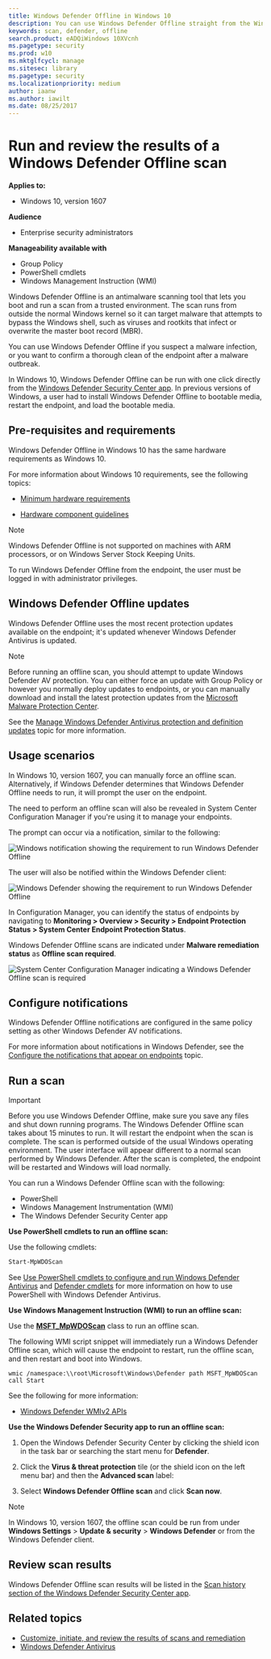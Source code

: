 ```yaml
---
title: Windows Defender Offline in Windows 10
description: You can use Windows Defender Offline straight from the Windows Defender Antivirus app. You can also manage how it is deployed in your network.
keywords: scan, defender, offline
search.product: eADQiWindows 10XVcnh
ms.pagetype: security
ms.prod: w10
ms.mktglfcycl: manage
ms.sitesec: library
ms.pagetype: security
ms.localizationpriority: medium
author: iaanw
ms.author: iawilt
ms.date: 08/25/2017
---
```


# Run and review the results of a Windows Defender Offline scan


**Applies to:**

- Windows 10, version 1607

**Audience**

- Enterprise security administrators

**Manageability available with**

- Group Policy
- PowerShell cmdlets
- Windows Management Instruction (WMI)

Windows Defender Offline is an antimalware scanning tool that lets you boot and run a scan from a trusted environment. The scan runs from outside the normal Windows kernel so it can target malware that attempts to bypass the Windows shell, such as viruses and rootkits that infect or overwrite the master boot record (MBR).

You can use Windows Defender Offline if you suspect a malware infection, or you want to confirm a thorough clean of the endpoint after a malware outbreak.

In Windows 10, Windows Defender Offline can be run with one click directly from the [Windows Defender Security Center app](windows-defender-security-center-antivirus.md). In previous versions of Windows, a user had to install Windows Defender Offline to bootable media, restart the endpoint, and load the bootable media.

## Pre-requisites and requirements

Windows Defender Offline in Windows 10 has the same hardware requirements as Windows 10. 

For more information about Windows 10 requirements, see the following topics:

- [Minimum hardware requirements](https://msdn.microsoft.com/library/windows/hardware/dn915086(v=vs.85).aspx)

- [Hardware component guidelines](https://msdn.microsoft.com/library/windows/hardware/dn915049(v=vs.85).aspx)

> [!NOTE]
> Windows Defender Offline is not supported on machines with ARM processors, or on Windows Server Stock Keeping Units.

To run Windows Defender Offline from the endpoint, the user must be logged in with administrator privileges.
 
## Windows Defender Offline updates

Windows Defender Offline uses the most recent protection updates available on the endpoint; it's updated whenever Windows Defender Antivirus is updated. 

> [!NOTE]
> Before running an offline scan, you should attempt to update Windows Defender AV protection. You can either force an update with Group Policy or however you normally deploy updates to endpoints, or you can manually download and install the latest protection updates from the [Microsoft Malware Protection Center](https://www.microsoft.com/security/portal/definitions/adl.aspx).

See the [Manage Windows Defender Antivirus protection and definition updates](manage-protection-updates-windows-defender-antivirus.md) topic for more information.

## Usage scenarios

In Windows 10, version 1607, you can manually force an offline scan. Alternatively, if Windows Defender determines that Windows Defender Offline needs to run, it will prompt the user on the endpoint. 

The need to perform an offline scan will also be revealed in System Center Configuration Manager if you're using it to manage your endpoints.

The prompt can occur via a notification, similar to the following:

![Windows notification showing the requirement to run Windows Defender Offline](images/defender/notification.png)

The user will also be notified within the Windows Defender client:

![Windows Defender showing the requirement to run Windows Defender Offline](images/defender/client.png)

In Configuration Manager, you can identify the status of endpoints by navigating to **Monitoring > Overview > Security > Endpoint Protection Status > System Center Endpoint Protection Status**. 

Windows Defender Offline scans are indicated under **Malware remediation status** as **Offline scan required**.

![System Center Configuration Manager indicating a Windows Defender Offline scan is required](images/defender/sccm-wdo.png)

## Configure notifications
<a name="manage-notifications"></a>

Windows Defender Offline notifications are configured in the same policy setting as other Windows Defender AV notifications.

For more information about notifications in Windows Defender, see the [Configure the notifications that appear on endpoints](configure-notifications-windows-defender-antivirus.md) topic.

## Run a scan 

> [!IMPORTANT]
> Before you use Windows Defender Offline, make sure you save any files and shut down running programs. The Windows Defender Offline scan takes about 15 minutes to run. It will restart the endpoint when the scan is complete. The scan is performed outside of the usual Windows operating environment. The user interface will appear different to a normal scan performed by Windows Defender. After the scan is completed, the endpoint will be restarted and Windows will load normally.

You can run a Windows Defender Offline scan with the following:

- PowerShell
- Windows Management Instrumentation (WMI)
- The Windows Defender Security Center app



**Use PowerShell cmdlets to run an offline scan:**

Use the following cmdlets:

```PowerShell
Start-MpWDOScan
```

See [Use PowerShell cmdlets to configure and run Windows Defender Antivirus](use-powershell-cmdlets-windows-defender-antivirus.md) and [Defender cmdlets](https://technet.microsoft.com/en-us/library/dn433280.aspx) for more information on how to use PowerShell with Windows Defender Antivirus.

**Use Windows Management Instruction (WMI) to run an offline scan:**

Use the [**MSFT_MpWDOScan**](https://msdn.microsoft.com/en-us/library/dn455323(v=vs.85).aspx) class to run an offline scan.

The following WMI script snippet will immediately run a Windows Defender Offline scan, which will cause the endpoint to restart, run the offline scan, and then restart and boot into Windows.

```WMI
wmic /namespace:\\root\Microsoft\Windows\Defender path MSFT_MpWDOScan call Start 
```

See the following for more information:
- [Windows Defender WMIv2 APIs](https://msdn.microsoft.com/en-us/library/dn439477(v=vs.85).aspx)


**Use the Windows Defender Security app to run an offline scan:**

1. Open the Windows Defender Security Center by clicking the shield icon in the task bar or searching the start menu for **Defender**.

2. Click the **Virus & threat protection** tile (or the shield icon on the left menu bar) and then the **Advanced scan** label:

    
3.	Select **Windows Defender Offline scan** and click **Scan now**.


> [!NOTE]
> In Windows 10, version 1607, the offline scan could be run from under **Windows Settings** > **Update & security** > **Windows Defender** or from the Windows Defender client.


## Review scan results

Windows Defender Offline scan results will be listed in the [Scan history section of the Windows Defender Security Center app](windows-defender-security-center-antivirus.md#detection-history). 


## Related topics

- [Customize, initiate, and review the results of scans and remediation](customize-run-review-remediate-scans-windows-defender-antivirus.md)
- [Windows Defender Antivirus](windows-defender-antivirus-in-windows-10.md)
